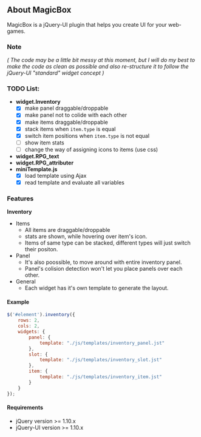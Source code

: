 
[logo]: https://github.com/alexus85/magicbox.js/raw/master/src/gfx/magic_box.png "MagicBox"

## About MagicBox
MagicBox is a jQuery-UI plugin that helps you create UI for your web-games.

### Note
*( The code may be a little bit messy at this moment, but I will do my best to make the code as clean as possible and 
also re-structure it to follow the jQuery-UI "standard" widget concept )*

### TODO List:
* **widget.Inventory**
	- [x] make panel draggable/droppable
	- [x] make panel not to colide with each other
	- [x] make items draggable/droppable
	- [x] stack items when `item.type` is equal
	- [x] switch item positions when `item.type` is not equal
	- [ ] show item stats
	- [ ] change the way of assigning icons to items (use css) 
* **widget.RPG_text**
* **widget.RPG_attributer**
* **miniTemplate.js**
	- [x] load template using Ajax
	- [x] read template and evaluate all variables

### Features
**Inventory**
* Items
  + All items are draggable/droppable
  + stats are shown, while hovering over item's icon.
  + Items of same type can be stacked, different types will just switch their positon.
* Panel
  + It's also poossible, to move around with entire inventory panel.
  + Panel's colision detection won't let you place panels over each other.
* General
  + Each widget has it's own template to generate the layout.

#### Example
```javascript
$('#element').inventory({
	rows: 2,
	cols: 2,
	widgets: {
		panel: {
			template: "./js/templates/inventory_panel.jst"
		},
		slot: {
			template: "./js/templates/inventory_slot.jst"
		},
		item: {
			template: "./js/templates/inventory_item.jst"
		}
	}
});
```

#### Requirements
* jQuery version >= 1.10.x
* jQuery-UI version >= 1.10.x
